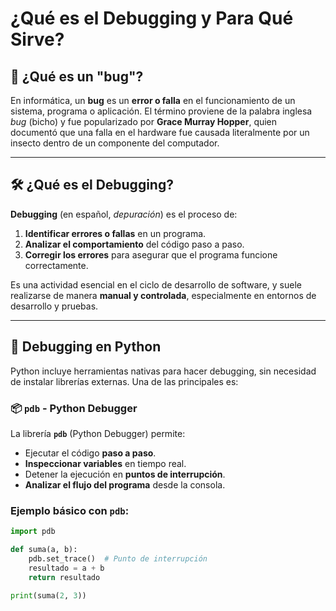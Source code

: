 # ¿Qué es el Debugging y Para Qué Sirve?

## 🐞 ¿Qué es un "bug"?

En informática, un **bug** es un **error o falla** en el funcionamiento de un sistema, programa o aplicación. El término proviene de la palabra inglesa *bug* (bicho) y fue popularizado por **Grace Murray Hopper**, quien documentó que una falla en el hardware fue causada literalmente por un insecto dentro de un componente del computador.

---

## 🛠 ¿Qué es el Debugging?

**Debugging** (en español, *depuración*) es el proceso de:

1. **Identificar errores o fallas** en un programa.
2. **Analizar el comportamiento** del código paso a paso.
3. **Corregir los errores** para asegurar que el programa funcione correctamente.

Es una actividad esencial en el ciclo de desarrollo de software, y suele realizarse de manera **manual y controlada**, especialmente en entornos de desarrollo y pruebas.

---

## 🧪 Debugging en Python

Python incluye herramientas nativas para hacer debugging, sin necesidad de instalar librerías externas. Una de las principales es:

### 📦 `pdb` - Python Debugger

La librería **`pdb`** (Python Debugger) permite:

- Ejecutar el código **paso a paso**.
- **Inspeccionar variables** en tiempo real.
- Detener la ejecución en **puntos de interrupción**.
- **Analizar el flujo del programa** desde la consola.

### Ejemplo básico con `pdb`:

```python
import pdb

def suma(a, b):
    pdb.set_trace()  # Punto de interrupción
    resultado = a + b
    return resultado

print(suma(2, 3))
